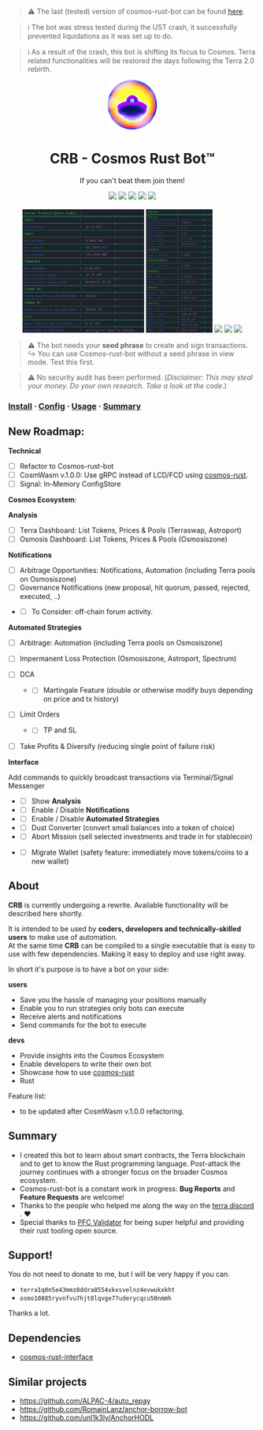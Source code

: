 
> :warning: The last (tested) version of cosmos-rust-bot can be found [here](https://github.com/Philipp-Sc/cosmos-rust-bot/tree/d9499d182c6e627a5dedfab15f0ee0fdc698b994).

> :information_source: The bot was stress tested during the UST crash, it successfully prevented liquidations as it was set up to do.

> :information_source: As a result of the crash, this bot is shifting its focus to Cosmos. Terra related functionalities will be restored the days following the Terra 2.0 rebirth. 

<div align="center">
 
  <img src="https://github.com/Philipp-Sc/media/blob/main/cosmos-rust-bot/cosmos-rust-bot-icon.png" height="100">
  <h1>CRB - Cosmos Rust Bot™</h1> 
  <p>If you can't beat them join them!</p> 
    <img src="https://img.shields.io/github/languages/top/Philipp-Sc/cosmos-rust-bot"> 
    <img src="https://img.shields.io/github/repo-size/Philipp-Sc/cosmos-rust-bot"> 
    <img src="https://img.shields.io/github/commit-activity/m/Philipp-Sc/cosmos-rust-bot"> 
    <img src="https://img.shields.io/github/license/Philipp-Sc/cosmos-rust-bot">
    <img src="https://img.shields.io/twitter/follow/PSchlutermann?style=social"> 
  </div>
<br/>
<div align="center">
  <img src="https://github.com/Philipp-Sc/media/raw/main/cosmos-rust-bot/cosmos-rust-bot-output/gallery/terminal_output_auto_stake.png" height="250">
  <img src="https://github.com/Philipp-Sc/media/raw/main/cosmos-rust-bot/cosmos-rust-bot-output/gallery/terminal_output_market.png" height="250">

  <img src="https://github.com/Philipp-Sc/media/raw/main/cosmos-rust-bot/terra-rust-signal-bot/gallery/signal_bot_auto_stake.png" height="250">
  <img src="https://github.com/Philipp-Sc/media/raw/main/cosmos-rust-bot/terra-rust-signal-bot/gallery/signal_bot_help.png" height="250">
  <img src="https://github.com/Philipp-Sc/media/raw/main/cosmos-rust-bot/terra-rust-signal-bot/gallery/signal_messenger.png" height="250">
</div>



> :warning: The bot needs your **seed phrase** to create and sign transactions.  
> :arrow_right_hook: You can use Cosmos-rust-bot without a seed phrase in view mode. Test this first.

> :warning: No security audit has been performed. (*Disclaimer: This may steal your money. Do your own research. Take a look at the code.*)

### [Install](#install) · [Config](#config) · [Usage](#usage) · [Summary](#summary)

## New Roadmap:

**Technical**
- [ ] Refactor to Cosmos-rust-bot 
- [ ] CosmWasm v.1.0.0: Use gRPC instead of LCD/FCD using [cosmos-rust](https://github.com/cosmos/cosmos-rust/).
- [ ] Signal: In-Memory ConfigStore  

**Cosmos Ecosystem**: 

**Analysis**
- [ ] Terra Dashboard: List Tokens, Prices & Pools (Terraswap, Astroport) 
- [ ] Osmosis Dashboard: List Tokens, Prices & Pools (Osmosiszone)

**Notifications**
- [ ] Arbitrage Opportunities: Notifications, Automation (including Terra pools on Osmosiszone)
- [ ] Governance Notifications (new proposal, hit quorum, passed, rejected, executed, ..) 
- - [ ] To Consider: off-chain forum activity.

**Automated Strategies**

- [ ] Arbitrage: Automation (including Terra pools on Osmosiszone)
- [ ] Impermanent Loss Protection (Osmosiszone, Astroport, Spectrum) 
- [ ] DCA
  - - [ ] Martingale Feature (double or otherwise modify buys depending on price and tx history)
- [ ] Limit Orders 
  - - [ ] TP and SL
- [ ] Take Profits & Diversify (reducing single point of failure risk)


**Interface**

Add commands to quickly broadcast transactions via Terminal/Signal Messenger
- - [ ] Show **Analysis**
- - [ ] Enable / Disable **Notifications**
- - [ ] Enable / Disable **Automated Strategies**
- - [ ] Dust Converter (convert small balances into a token of choice)
- - [ ] Abort Mission (sell selected investments and trade in for stablecoin)
- - [ ] Migrate Wallet (safety feature: immediately move tokens/coins to a new wallet)



## About

**CRB** is currently undergoing a rewrite. Available functionality will be described here shortly.

It is intended to be used by **coders, developers and technically-skilled users** to make use of automation.    
At the same time **CRB** can be compiled to a single executable that is easy to use with few dependencies. Making it
easy to deploy and use right away.

In short it's purpose is to have a bot on your side:

**users**
- Save you the hassle of managing your positions manually
- Enable you to run strategies only bots can execute
- Receive alerts and notifications
- Send commands for the bot to execute

**devs**
- Provide insights into the Cosmos Ecosystem
- Enable developers to write their own bot
- Showcase how to use [cosmos-rust](https://github.com/cosmos/cosmos-rust/)
- Rust

Feature list:

- to be updated after CosmWasm v.1.0.0 refactoring.
 
## Summary

- I created this bot to learn about smart contracts, the Terra blockchain and to get to know the Rust programming
  language. Post-attack the journey continues with a stronger focus on the broader Cosmos ecosystem.
- Cosmos-rust-bot is a constant work in progress: **Bug Reports** and **Feature Requests** are welcome!
- Thanks to the people who helped me along the way on the <a href="https://discord.com/invite/EuKCeGFb93">terra
  discord </a>. :heart:
- Special thanks to [PFC Validator](https://pfc-validator.github.io/) for being super helpful and providing their rust tooling open source.

## Support!

You do not need to donate to me, but I will be very happy if you can.

- `terra1q0n5e43mmz8ddra8554xkxsvelnz4evwukxkht`
- `osmo10885ryvnfvu7hjt8lqvge77uderycqcu50nmmh`

Thanks a lot.

## Dependencies

- [cosmos-rust-interface](https://github.com/Philipp-Sc/cosmos-rust-interface)

## Similar projects

- https://github.com/ALPAC-4/auto_repay
- https://github.com/RomainLanz/anchor-borrow-bot
- https://github.com/unl1k3ly/AnchorHODL
